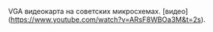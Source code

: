 VGA видеокарта на советских микросхемах.
[видео] (https://www.youtube.com/watch?v=ARsF8WBOa3M&t=2s).

